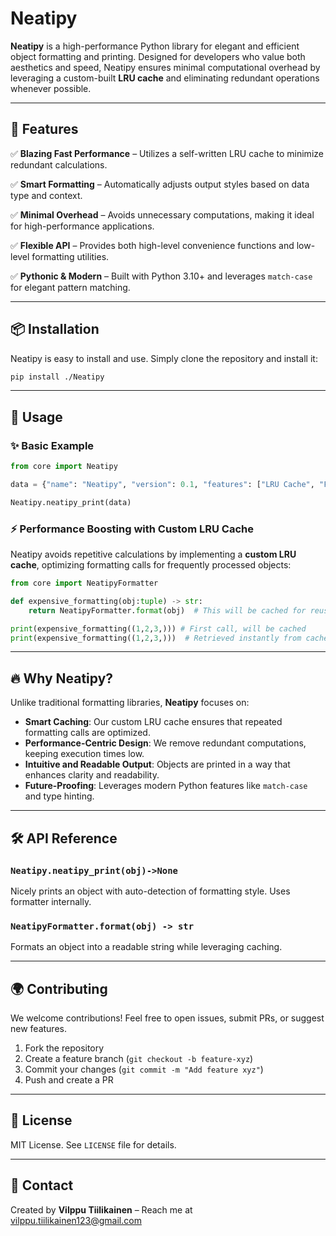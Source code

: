 # Neatipy

**Neatipy** is a high-performance Python library for elegant and efficient object formatting and printing. Designed for developers who value both aesthetics and speed, Neatipy ensures minimal computational overhead by leveraging a custom-built **LRU cache** and eliminating redundant operations whenever possible.

---

## 🚀 Features

✅ **Blazing Fast Performance** – Utilizes a self-written LRU cache to minimize redundant calculations.

✅ **Smart Formatting** – Automatically adjusts output styles based on data type and context.

✅ **Minimal Overhead** – Avoids unnecessary computations, making it ideal for high-performance applications.

✅ **Flexible API** – Provides both high-level convenience functions and low-level formatting utilities.

✅ **Pythonic & Modern** – Built with Python 3.10+ and leverages `match-case` for elegant pattern matching.

---

## 📦 Installation

Neatipy is easy to install and use. Simply clone the repository and install it:

```bash
pip install ./Neatipy
```


---

## 📖 Usage

### ✨ Basic Example

```python
from core import Neatipy

data = {"name": "Neatipy", "version": 0.1, "features": ["LRU Cache", "Fast Formatting"]}

Neatipy.neatipy_print(data)
```

### ⚡ Performance Boosting with Custom LRU Cache

Neatipy avoids repetitive calculations by implementing a **custom LRU cache**, optimizing formatting calls for frequently processed objects:

```python
from core import NeatipyFormatter

def expensive_formatting(obj:tuple) -> str:
    return NeatipyFormatter.format(obj)  # This will be cached for reuse, as wil all relatively heavy immutable object that may require a lot of formatting

print(expensive_formatting((1,2,3,))) # First call, will be cached
print(expensive_formatting((1,2,3,)))  # Retrieved instantly from cache
```

---

## 🔥 Why Neatipy?

Unlike traditional formatting libraries, **Neatipy** focuses on:

- **Smart Caching**: Our custom LRU cache ensures that repeated formatting calls are optimized.
- **Performance-Centric Design**: We remove redundant computations, keeping execution times low.
- **Intuitive and Readable Output**: Objects are printed in a way that enhances clarity and readability.
- **Future-Proofing**: Leverages modern Python features like `match-case` and type hinting.

---

## 🛠️ API Reference

### `Neatipy.neatipy_print(obj)->None`
Nicely prints an object with auto-detection of formatting style. Uses formatter internally.

### `NeatipyFormatter.format(obj) -> str`
Formats an object into a readable string while leveraging caching.


---

## 🌍 Contributing

We welcome contributions! Feel free to open issues, submit PRs, or suggest new features.

1. Fork the repository
2. Create a feature branch (`git checkout -b feature-xyz`)
3. Commit your changes (`git commit -m "Add feature xyz"`)
4. Push and create a PR

---

## 📜 License

MIT License. See `LICENSE` file for details.

---

## 💬 Contact

Created by **Vilppu Tiilikainen** – Reach me at [vilppu.tiilikainen123@gmail.com](mailto:vilppu.tiilikainen123@gmail.com)

